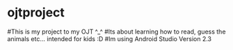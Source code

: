 # ojtproject
#This is my project to my OJT ^_^
#Its about learning how to read, guess the animals etc... intended for kids :D
#Im using Android Studio Version 2.3
